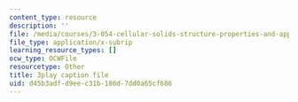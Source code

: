 ```yaml
---
content_type: resource
description: ''
file: /media/courses/3-054-cellular-solids-structure-properties-and-applications-spring-2015/d45b3adfd9eec31b186d7dd0a65cf686_WiFahA1iAv4.srt
file_type: application/x-subrip
learning_resource_types: []
ocw_type: OCWFile
resourcetype: Other
title: 3play caption file
uid: d45b3adf-d9ee-c31b-186d-7dd0a65cf686
---
```

